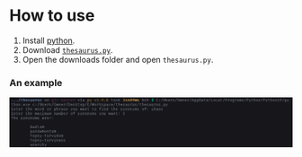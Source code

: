 # How to use

1. Install [python](https://python.org/downloads).
2. Download [`thesaurus.py`](https://raw.githubusercontent.com/DhruvMitna/thesaurus/master/thesaurus.py).
3. Open the downloads folder and open `thesaurus.py`.

### An example

![Demo image](demo.png "Demo")